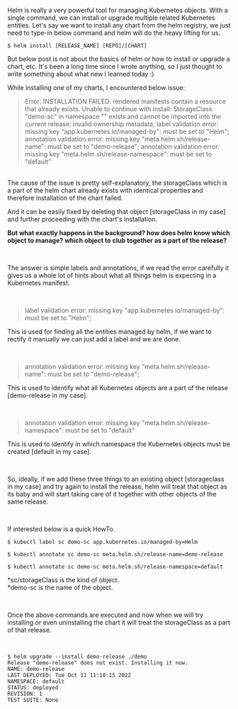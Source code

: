 Helm is really a very powerful tool for managing Kubernetes objects. With a single command, we can install or upgrade multiple related Kubernetes entities. Let's say we want to install any chart from the helm registry, we just need to type-in below command and helm will do the heavy lifting for us.

```
$ helm install [RELEASE_NAME] [REPO]/[CHART]
```

But below post is not about the basics of helm or how to install or upgrade a chart, etc. It's been a long time since I wrote anything, so I just thought to write something about what new I learned today :) 

While installing one of my charts, I encountered below issue:

>Error: INSTALLATION FAILED: rendered manifests contain a resource that already exists. Unable to continue with install: StorageClass "demo-sc" in namespace "" exists and cannot be imported into the current release: invalid ownership metadata; label validation error: missing key "app.kubernetes.io/managed-by": must be set to "Helm"; annotation validation error: missing key "meta.helm.sh/release-name": must be set to "demo-release"; annotation validation error: missing key "meta.helm.sh/release-namespace": must be set to "default"

<br />
The cause of the issue is pretty self-explanatory, the storageClass which is a part of the helm chart already exists with identical properties and therefore installation of the chart failed.

And it can be easily fixed by deleting that object [storageClass in my case] and further proceeding with the chart's installation.

**But what exactly happens in the background? how does helm know which object to manage? which object to club together as a part of the release?**

<br />

The answer is simple labels and annotations, if we read the error carefully it gives us a whole lot of hints about what all things helm is expecting in a Kubernetes manifest. 

<br />

> label validation error: missing key "app.kubernetes.io/managed-by": must be set to "Helm";

This is used for finding all the entities managed by helm, if we want to rectify it manually we can just add a label and we are done.

<br />

> annotation validation error: missing key "meta.helm.sh/release-name": must be set to "demo-release";

This is used to identify what all Kubernetes objects are a part of the release [demo-release in my case].

<br />

> annotation validation error: missing key "meta.helm.sh/release-namespace": must be set to "default"

This is used to identify in which namespace the Kubernetes objects must be created [default in my case].

<br />

So, ideally, if we add these three things to an existing object [storageclass in my case] and try again to install the release, helm will treat that object as its baby and will start taking care of it together with other objects of the same release.

<br />

If interested below is a quick HowTo. 

``` 
$ kubectl label sc demo-sc app.kubernetes.io/managed-by=Helm

$ kubectl annotate sc demo-sc meta.helm.sh/release-name=demo-release

$ kubectl annotate sc demo-sc meta.helm.sh/release-namespace=default 
```


*sc/storageClass is the kind of object.\
*demo-sc is the name of the object.

<br />

Once the above commands are executed and now when we will try installing or even uninstalling the chart it will treat the storageClass as a part of that release.

<br />

```
$ helm upgrade --install demo-release ./demo
Release "demo-release" does not exist. Installing it now.
NAME: demo-release
LAST DEPLOYED: Tue Oct 11 11:18:15 2022
NAMESPACE: default
STATUS: deployed
REVISION: 1
TEST SUITE: None
```
